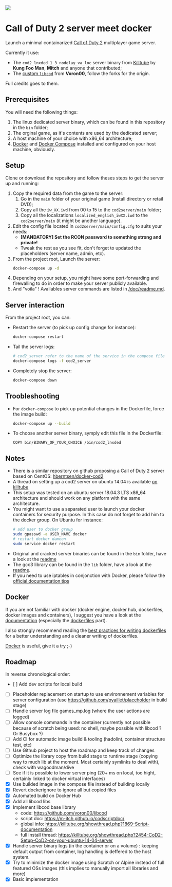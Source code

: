 [![](https://images.microbadger.com/badges/image/bgauduch/cod2-server.svg)](https://microbadger.com/images/bgauduch/cod2-server)

# Call of Duty 2 server meet docker
Launch a minimal containarized [Call of Duty 2](https://en.wikipedia.org/wiki/Call_of_Duty_2) multiplayer game server.

Currently it use:
- The `cod2_lnxded_1_3_nodelay_va_loc` server binary from [Killtube](https://killtube.org/showthread.php?1719-Latest-cod2-linux-binaries-(1-0-1-2-1-3)) by **Kung Foo Man**, **Mitch** and anyone that contributed;
- The [custom `libcod`](https://github.com/voron00/libcod) from **Voron00**, follow the forks for the origin.

Full credits goes to them.

## Prerequisites
You will need the following things:
1. The linux dedicated server binary, which can be found in this repository in the `bin` folder;
1. The orginal game, as it's contents are used by the dedicated server;
1. A host machine of your choice with x86_64 architecture;
1. [Docker](https://docs.docker.com/install/linux/docker-ce/debian/) and [Docker Compose](https://docs.docker.com/compose/install/) installed and configured on your host machine, obviously.

## Setup
Clone or download the repository and follow theses steps to get the server up and running:
1. Copy the required data from the game to the server:
    1. Go in the `main` folder of your original game (install directory or retail DVD);
    1. Copy all the `iw_XX.iwd` from 00 to 15 to the `cod2server/main` folder;
    1. Copy all the localizations `localized_english_iwXX.iwd` to the `cod2server/main` (it might be another language).
1. Edit the config file located in `cod2server/main/config.cfg` to suits your needs:
   * **[MANDATORY] Set the RCON password to something strong and private!**
   * Tweak the rest as you see fit, don't forget to updated the placeholders (server name, admin, etc).
1. From the project root, Launch the server:
    ``` bash
    docker-compose up -d
    ```
1. Depending on your setup, you might have some port-forwarding and firewalling to do in order to make your server publicly available.
1. And "voila" ! Availables server commands are listed in [/doc/readme.md](doc/readme.md).

## Server interaction
From the project root, you can:
* Restart the server (to pick up config change for instance):
  ```bash
  docker-compose restart
  ```
* Tail the server logs:
  ```bash
  # cod2_server refer to the name of the service in the compose file
  docker-compose logs -f cod2_server
  ```
* Completely stop the server:
  ```bash
  docker-compose down
  ```

## Troobleshooting
* For `docker-compose` to pick up potential changes in the Dockerfile, force the image build: 
  ``` bash
  docker-compose up --build
  ```
* To choose another server binary, symply edit this file in the Dockerfile:
  ```docker
  COPY bin/BINARY_OF_YOUR_CHOICE /bin/cod2_lnxded
  ```

## Notes
* There is a similar repository on github proposing a Call of Duty 2 server based on CentOS: [hberntsen/docker-cod2](https://github.com/hberntsen/docker-cod2)
* A thread on setting up a cod2 server on ubuntu 14.04 is available [on killtube](https://killtube.org/showthread.php?2454-Work-in-progress-Setup-CoD2-on-your-ubuntu-14-04-server)
* This setup was tested on an ubuntu server 18.04.3 LTS x86_64 architecture and should work on any platform with the same architecture.
* You might want to use a separated user to launch your docker containers for security purpose. In this case do not forget to add him to the docker group. On Ubuntu for instance:
  ```bash
  # add user to docker group
  sudo gpasswd -a USER_NAME docker
  # restart docker dameon
  sudo service docker restart
  ```
* Original and cracked server binaries can be found in the `bin` folder, have a look at the [readme](/bin/readme.md)
* The gcc3 library can be found in the `lib` folder, have a look at the [readme](/lib/readme.md).
* If you need to use iptables in conjonction with Docker, please follow the [official documentation tips](https://docs.docker.com/network/iptables/)

## Docker
If you are not familiar with docker (docker engine, docker hub, dockerfiles, docker images and containers), I suggest you have a look at the [documentation](https://docs.docker.com/) (especially the [dockerfiles](https://docs.docker.com/reference/builder/) part).

I also strongly recommend reading the [best practices for writing dockerfiles](https://docs.docker.com/articles/dockerfile_best-practices/) for a better understanding and a cleaner writing of dockerfiles.

[Docker](https://www.docker.com/) is useful, give it a try ;-)

## Roadmap
In reverse chronological order:
- [ ] Add dev scripts for local build
- [ ] Placeholder replacement on startup to use environnement variables for server configuration (use https://github.com/pyaillet/placeholder in build stage)
- [ ] Handle server log file games_mp.log (where the user actions are logged)
- [ ] Allow console commands in the container (currently not possible because of scratch being used: no shell, maybe possible with libcod ? Or Busybox ?)
- [ ] Add CI for automatic image build & tooling (hadolint, container structure test, etc)
- [ ] Use Github project to host the roadmap and keep track of changes
- [ ] Optimize the library copy from build stage to runtime stage (copying way to much lib at the moment. Most certainly symlinks to deal with), check with wagoodman/dive
- [ ] See if it is possible to lower server ping (20+ ms on local, too hight, certainly linked to docker virtual interfaces)
- [X] Use builded image in the compose file instead of building locally
- [X] Revert dockerignore to ignore all but copied files
- [X] Automated build on Docker Hub
- [X] Add all libcod libs
- [X] Implement libcod base library
    - code: https://github.com/voron00/libcod
    - script doc: https://m-itch.github.io/codscriptdoc/
    - global info: https://killtube.org/showthread.php?1869-Script-documentation
    - full install thread: https://killtube.org/showthread.php?2454-CoD2-Setup-CoD2-on-your-ubuntu-14-04-server
- [x] Handle server binary logs (in the container or on a volume) : keeping default output from container, log handling is deffered to the host system.
- [x]  Try to minimize the docker image using Scratch or Alpine instead of full featured OSs images (this implies to manually import all libraries and more)
- [X] Basic implementation
